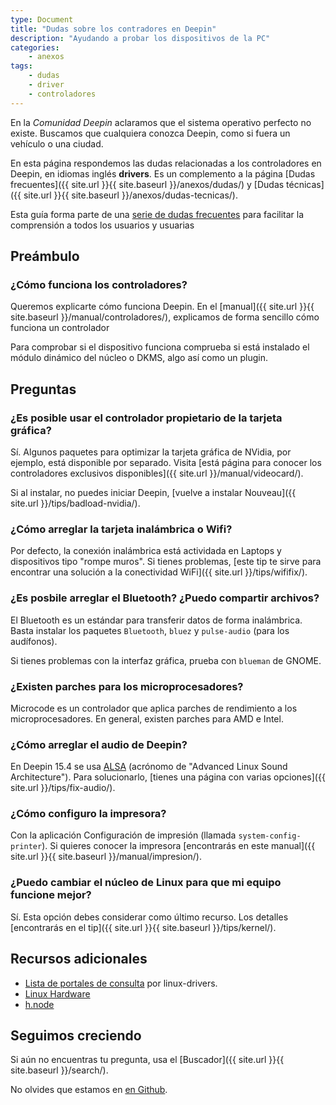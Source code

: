 ```yaml
---
type: Document
title: "Dudas sobre los contradores en Deepin"
description: "Ayudando a probar los dispositivos de la PC"
categories:
    - anexos
tags:
    - dudas
    - driver
    - controladores
---
```


En la *Comunidad Deepin* aclaramos que el sistema operativo  perfecto no existe. Buscamos que cualquiera conozca Deepin, como si fuera un vehículo o una ciudad.

En esta página respondemos las dudas relacionadas a los controladores en Deepin, en idiomas inglés **drivers**. Es un complemento a la página [Dudas frecuentes]({{ site.url }}{{ site.baseurl }}/anexos/dudas/) y [Dudas técnicas]({{ site.url }}{{ site.baseurl }}/anexos/dudas-tecnicas/).

Esta guía forma parte de una <a href="/dudas">serie de dudas frecuentes</a> para facilitar la comprensión a todos los usuarios y usuarias

## Preámbulo
### ¿Cómo funciona los controladores?
Queremos explicarte cómo funciona Deepin. En el [manual]({{ site.url }}{{ site.baseurl }}/manual/controladores/), explicamos de forma sencillo cómo funciona un controlador

Para comprobar si el dispositivo funciona comprueba si está instalado el módulo dinámico del núcleo o DKMS, algo así como un plugin.

## Preguntas
### ¿Es posible usar el controlador propietario de la tarjeta gráfica?
Sí. Algunos paquetes para optimizar la tarjeta gráfica de NVidia, por ejemplo, está disponible por separado. Visita [está página para conocer los controladores exclusivos disponibles]({{ site.url }}/manual/videocard/).

Si al instalar, no puedes iniciar Deepin, [vuelve a instalar Nouveau]({{ site.url }}/tips/badload-nvidia/).




### ¿Cómo arreglar la tarjeta inalámbrica o Wifi?
Por defecto, la conexión inalámbrica está actividada en Laptops y dispositivos tipo "rompe muros". Si tienes problemas, [este tip te sirve para encontrar una solución a la conectividad WiFi]({{ site.url }}/tips/wififix/).




### ¿Es posbile arreglar el Bluetooth? ¿Puedo compartir archivos?
El Bluetooth es un estándar para transferir datos de forma inalámbrica. Basta instalar los paquetes `Bluetooth`, `bluez` y `pulse-audio` (para los audífonos).

Si tienes problemas con la interfaz gráfica, prueba con `blueman` de GNOME.




### ¿Existen parches para los microprocesadores?
Microcode es un controlador que aplica parches de rendimiento a los microprocesadores. En general, existen parches para AMD e Intel.




### ¿Cómo arreglar el audio de Deepin?
En Deepin 15.4 se usa [ALSA](https://www.alsa-project.org/main/index.php/Main_Page) (acrónomo de "Advanced Linux Sound Architecture"). Para solucionarlo, [tienes una página con varias opciones]({{ site.url }}/tips/fix-audio/).




### ¿Cómo configuro la impresora?
Con la aplicación Configuración de impresión (llamada `system-config-printer`). Si quieres conocer la impresora [encontrarás en este manual]({{ site.url }}{{ site.baseurl }}/manual/impresion/).




### ¿Puedo cambiar el núcleo de Linux para que mi equipo funcione mejor?
Sí. Esta opción debes considerar como último recurso. Los detalles [encontrarás en el tip]({{ site.url }}{{ site.baseurl }}/tips/kernel/).




## Recursos adicionales
* [Lista de portales de consulta](https://www.linux-drivers.org/) por linux-drivers.
* [Linux Hardware](https://linux-hardware.org/)
* [h.node](https://h-node.org/home/index/es)




## Seguimos creciendo
Si aún no encuentras tu pregunta, usa el [Buscador]({{ site.url }}{{ site.baseurl }}/search/).

No olvides que estamos en [en Github](https://github.com/comunidad-deepin/comunidad-deepin.github.io).
